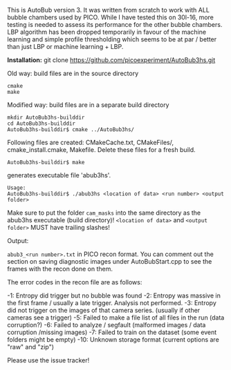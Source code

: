 This is AutoBub version 3. It was written from scratch to work with ALL bubble chambers used by PICO. While I have tested this on 30l-16, more testing is needed to assess its performance for the other bubble chambers. LBP algorithm has been dropped temporarily in favour of the machine learning and simple profile thresholding which seems to be at par / better than just LBP or machine learning + LBP.

**Installation:**
git clone https://github.com/picoexperiment/AutoBub3hs.git

Old way: build files are in the source directory

```
cmake 
make
```

Modified way: build files are in a separate build directory

```
mkdir AutoBub3hs-builddir
cd AutoBub3hs-builddir
AutoBub3hs-builddir$ cmake ../AutoBub3hs/
```

Following files are created: CMakeCache.txt, CMakeFiles/, cmake_install.cmake, Makefile. 
Delete these files for a fresh build. 

```
AutoBub3hs-builddir$ make
```

generates executable file 'abub3hs'.

```
Usage: 
AutoBub3hs-builddir$ ./abub3hs <location of data> <run number> <output folder>
```

Make sure to put the folder `cam_masks` into the same directory as the abub3hs executable (build directory)!
`<location of data>` and `<output folder>` MUST have trailing slashes!

Output:

`abub3_<run number>.txt` in PICO recon format. You can comment out the section on saving diagnostic images under AutoBubStart.cpp to see the frames with the recon done on them.

The error codes in the recon file are as follows:

-1: Entropy did trigger but no bubble was found
-2: Entropy was massive in the first frame / usually a late trigger. Analysis not performed.
-3: Entropy did not trigger on the images of that camera series. (usually if other cameras see a trigger)
-5: Failed to make a file list of all files in the run (data corruption?)
-6: Failed to analyze / segfault (malformed images / data corruption /missing images)
-7: Failed to train on the dataset (some event folders might be empty)
-10: Unknown storage format (current options are "raw" and "zip")



Please use the issue tracker!



